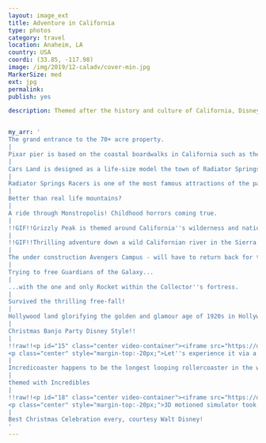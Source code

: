 ```yaml
---
layout: image_ext
title: Adventure in California
type: photos
category: travel
location: Anaheim, LA
country: USA
coordi: (33.85, -117.98)
image: /img/2019/12-caladv/cover-min.jpg
MarkerSize: med
ext: jpg
permalink:
publish: yes

description: Themed after the history and culture of California, Disney''s California Adventure Park  celebrates ''adventure of the state'' through various Disney characters. Guess you just come here and you have seen the best of California at one place?


my_arr: '
The grand entrance to the 70+ acre property.
|
Pixar pier is based on the coastal boardwalks in California such as the Santa Monica Pier which I visited just 3 days after this. Also notice the "Bollywood" dance for the festive season ;)
|
Cars Land is designed as a life-size model the town of Radiator Springs from the Cars films
|
Radiator Springs Racers is one of the most famous attractions of the park with scenic drive through the mountains.
|
Better than real life mountains?
|
A ride through Monstropolis! Childhood horrors coming true.
|
!!GIF!!Grizzly Peak is themed around California''s wilderness and national parks like Yosemite and Redwood.
|
!!GIF!!Thrilling adventure down a wild Californian river in the Sierra Nevada mountains
|
The under construction Avengers Campus - will have to return back for this? Love you 3000.
|
Trying to free Guardians of the Galaxy...
|
...with the one and only Rocket within the Collector''s fortress.
|
Survived the thrilling free-fall!
|
Hollywood land glorifying the golden and glamour age of 1920s in Hollywood.
|
Christmas Banjo Party Disney Style!!
|
!!raw!!<p id="15" class="center video-container"><iframe src="https://drive.google.com/file/d/14ssmV4srL6Yw9sGFUZTCrjsCgwhb8JtA/preview" width="640" height="480"></iframe>
<p class="center" style="margin-top:-20px;">Let''s experience it via a video</p></p>
|
Incredicoaster happens to be the longest looping rollercoaster in the world!
|
themed with Incredibles
|
!!raw!!<p id="18" class="center video-container"><iframe src="https://drive.google.com/file/d/1WcrDNDYiLTiJnhZOKfod5rFTBGo-pehw/preview" width="640" height="480"></iframe>
<p class="center" style="margin-top:-20px;">3D motioned simulator took ys through a flight around the world''s most iconic landmarks like eiffel tower, great wall of china, Taj Mahal. The most realistic simulator experience everrrrrr!</p></p>
|
Best Christmas Celebration every, courtesy Walt Disney!
'
---
```

<!-- http://compressjpeg.com -->
<!-- http://compressimage.toolur.com/ 1024, 400-->
<!-- https://ezgif.com/optimize/ remove second and then lossy 50 -->
<!-- video: https://support.google.com/blogger/thread/1950766?hl=en -->

